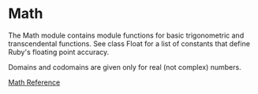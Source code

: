 # Math

The Math module contains module functions for basic trigonometric and
transcendental functions. See class Float for a list of constants that define
Ruby's floating point accuracy.

Domains and codomains are given only for real (not complex) numbers.

[Math Reference](https://ruby-doc.org/core-2.6/Math.html)
